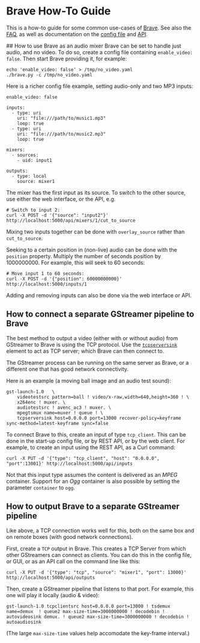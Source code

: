 # Brave How-To Guide
This is a how-to guide for some common use-cases of [Brave](../README.md).
See also the [FAQ](faq.md), as well as documentation on the [config file](config_file.md) and [API](api.md).

## How to use Brave as an audio mixer
Brave can be set to handle just audio, and no video. To do so, create a config file containing `enable_video: false`. Then start Brave providing it, for example:

```
echo 'enable_video: false' > /tmp/no_video.yaml
./brave.py -c /tmp/no_video.yaml
```

Here is a richer config file example, setting audio-only and two MP3 inputs:

```
enable_video: false

inputs:
  - type: uri
    uri: "file:///path/to/music1.mp3"
    loop: true
  - type: uri
    uri: "file:///path/to/music2.mp3"
    loop: true

mixers:
  - sources:
    - uid: input1

outputs:
  - type: local
    source: mixer1
```

The mixer has the first input as its source. To switch to the other source, use either the web interface, or the API, e.g.

```
# Switch to input 2:
curl -X POST -d '{"source": "input2"}' http://localhost:5000/api/mixers/1/cut_to_source
```

Mixing two inputs together can be done with `overlay_source` rather than `cut_to_source`.

Seeking to a certain position in (non-live) audio can be done with the `position` property. Multiply the number of seconds position by 1000000000. For example, this will seek to 60 seconds:

```
# Move input 1 to 60 seconds:
curl -X POST -d '{"position": 60000000000}' http://localhost:5000/inputs/1
```

Adding and removing inputs can also be done via the web interface or API.

## How to connect a separate GStreamer pipeline to Brave
The best method to output a video (either with or without audio) from GStreamer to Brave is using the TCP protocol. Use the [`tcpserversink`](https://developer.gnome.org/gst-plugins-libs/stable/gst-plugins-base-plugins-tcpserversink.html) element to act as  TCP server; which Brave can then connect to.

The GStreamer process can be running on the same server as Brave, or a different one that has good network connectivity.

Here is an example (a moving ball image and an audio test sound):

```
gst-launch-1.0   \
    videotestsrc pattern=ball ! video/x-raw,width=640,height=360 ! \
    x264enc ! muxer. \
    audiotestsrc ! avenc_ac3 ! muxer. \
    mpegtsmux name=muxer ! queue ! \
    tcpserversink host=0.0.0.0 port=13000 recover-policy=keyframe sync-method=latest-keyframe sync=false
```

To connect Brave to this, create an input of type `tcp_client`. This can be done in the start-up config file, or by REST API, or by the web client. For example, to create an input using the REST API, as a Curl command:

```
curl -X PUT -d '{"type": "tcp_client", "host": "0.0.0.0", "port":13001}' http://localhost:5000/api/inputs
```

Not that this input type assumes the content is delivered as an *MPEG* container. Support for an *Ogg* container is also possible by setting the parameter `container` to `ogg`.

## How to output Brave to a separate GStreamer pipeline
Like above, a TCP connection works well for this, both on the same box and on remote boxes (with good network connections).

First, create a `TCP` output in Brave. This creates a TCP Server from which other GStreamers can connect as clients. You can do this in the config file, or GUI, or as an API call on the command line like this:

```
curl -X PUT -d '{"type": "tcp", "source": "mixer1", "port": 13000}' http://localhost:5000/api/outputs
```

Then, create a GStreamer pipeline that listens to that port. For example, this one will play it locally (audio & video):

```
gst-launch-1.0 tcpclientsrc host=0.0.0.0 port=13000 ! tsdemux name=demux  ! queue2 max-size-time=3000000000 ! decodebin ! autovideosink demux. ! queue2 max-size-time=3000000000 ! decodebin ! autoaudiosink
```

(The large `max-size-time` values help accomodate the key-frame interval.)
